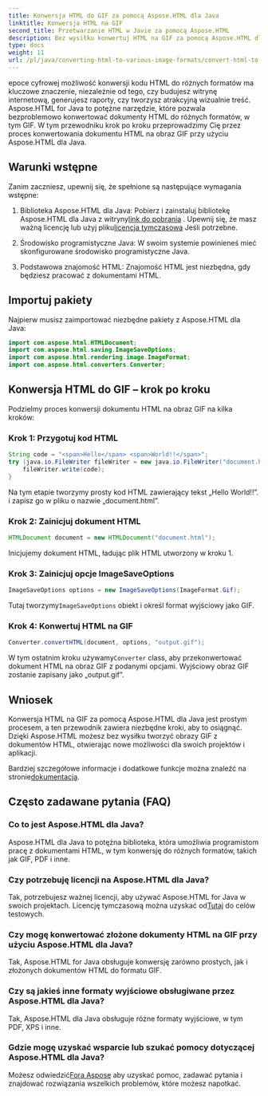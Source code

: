 ```yaml
---
title: Konwersja HTML do GIF za pomocą Aspose.HTML dla Java
linktitle: Konwersja HTML na GIF
second_title: Przetwarzanie HTML w Javie za pomocą Aspose.HTML
description: Bez wysiłku konwertuj HTML na GIF za pomocą Aspose.HTML dla Java. Twórz wspaniałe obrazy z dokumentów HTML. Zacznij teraz!
type: docs
weight: 11
url: /pl/java/converting-html-to-various-image-formats/convert-html-to-gif/
---
```


epoce cyfrowej możliwość konwersji kodu HTML do różnych formatów ma kluczowe znaczenie, niezależnie od tego, czy budujesz witrynę internetową, generujesz raporty, czy tworzysz atrakcyjną wizualnie treść. Aspose.HTML for Java to potężne narzędzie, które pozwala bezproblemowo konwertować dokumenty HTML do różnych formatów, w tym GIF. W tym przewodniku krok po kroku przeprowadzimy Cię przez proces konwertowania dokumentu HTML na obraz GIF przy użyciu Aspose.HTML dla Java.

## Warunki wstępne

Zanim zaczniesz, upewnij się, że spełnione są następujące wymagania wstępne:

1. Biblioteka Aspose.HTML dla Java: Pobierz i zainstaluj bibliotekę Aspose.HTML dla Java z witryny[link do pobrania](https://releases.aspose.com/html/java/) . Upewnij się, że masz ważną licencję lub użyj pliku[licencja tymczasowa](https://purchase.aspose.com/temporary-license/) Jeśli potrzebne.

2. Środowisko programistyczne Java: W swoim systemie powinieneś mieć skonfigurowane środowisko programistyczne Java.

3. Podstawowa znajomość HTML: Znajomość HTML jest niezbędna, gdy będziesz pracować z dokumentami HTML.

## Importuj pakiety

Najpierw musisz zaimportować niezbędne pakiety z Aspose.HTML dla Java:

```java
import com.aspose.html.HTMLDocument;
import com.aspose.html.saving.ImageSaveOptions;
import com.aspose.html.rendering.image.ImageFormat;
import com.aspose.html.converters.Converter;
```

## Konwersja HTML do GIF – krok po kroku

Podzielmy proces konwersji dokumentu HTML na obraz GIF na kilka kroków:

### Krok 1: Przygotuj kod HTML

```java
String code = "<span>Hello</span> <span>World!!</span>";
try (java.io.FileWriter fileWriter = new java.io.FileWriter("document.html")) {
    fileWriter.write(code);
}
```

Na tym etapie tworzymy prosty kod HTML zawierający tekst „Hello World!!”. i zapisz go w pliku o nazwie „document.html”.

### Krok 2: Zainicjuj dokument HTML

```java
HTMLDocument document = new HTMLDocument("document.html");
```

Inicjujemy dokument HTML, ładując plik HTML utworzony w kroku 1.

### Krok 3: Zainicjuj opcje ImageSaveOptions

```java
ImageSaveOptions options = new ImageSaveOptions(ImageFormat.Gif);
```

 Tutaj tworzymy`ImageSaveOptions` obiekt i określ format wyjściowy jako GIF.

### Krok 4: Konwertuj HTML na GIF

```java
Converter.convertHTML(document, options, "output.gif");
```

 W tym ostatnim kroku używamy`Converter` class, aby przekonwertować dokument HTML na obraz GIF z podanymi opcjami. Wyjściowy obraz GIF zostanie zapisany jako „output.gif”.

## Wniosek

Konwersja HTML na GIF za pomocą Aspose.HTML dla Java jest prostym procesem, a ten przewodnik zawiera niezbędne kroki, aby to osiągnąć. Dzięki Aspose.HTML możesz bez wysiłku tworzyć obrazy GIF z dokumentów HTML, otwierając nowe możliwości dla swoich projektów i aplikacji.

 Bardziej szczegółowe informacje i dodatkowe funkcje można znaleźć na stronie[dokumentacja](https://reference.aspose.com/html/java/).

## Często zadawane pytania (FAQ)

### Co to jest Aspose.HTML dla Java?
   Aspose.HTML dla Java to potężna biblioteka, która umożliwia programistom pracę z dokumentami HTML, w tym konwersję do różnych formatów, takich jak GIF, PDF i inne.

### Czy potrzebuję licencji na Aspose.HTML dla Java?
 Tak, potrzebujesz ważnej licencji, aby używać Aspose.HTML for Java w swoich projektach. Licencję tymczasową można uzyskać od[Tutaj](https://purchase.aspose.com/temporary-license/) do celów testowych.

### Czy mogę konwertować złożone dokumenty HTML na GIF przy użyciu Aspose.HTML dla Java?
Tak, Aspose.HTML for Java obsługuje konwersję zarówno prostych, jak i złożonych dokumentów HTML do formatu GIF.

### Czy są jakieś inne formaty wyjściowe obsługiwane przez Aspose.HTML dla Java?
Tak, Aspose.HTML dla Java obsługuje różne formaty wyjściowe, w tym PDF, XPS i inne.

### Gdzie mogę uzyskać wsparcie lub szukać pomocy dotyczącej Aspose.HTML dla Java?
 Możesz odwiedzić[Fora Aspose](https://forum.aspose.com/) aby uzyskać pomoc, zadawać pytania i znajdować rozwiązania wszelkich problemów, które możesz napotkać.
